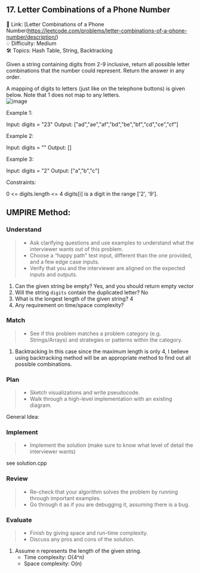 ## 17. Letter Combinations of a Phone Number
🔗 Link: [Letter Combinations of a Phone Number(https://leetcode.com/problems/letter-combinations-of-a-phone-number/description/)  
💡 Difficulty: Medium  
🛠️ Topics: Hash Table, String, Backtracking

Given a string containing digits from 2-9 inclusive, return all possible letter combinations that the number could represent. Return the answer in any order.

A mapping of digits to letters (just like on the telephone buttons) is given below. Note that 1 does not map to any letters.   
![image](https://github.com/SamuelWu2001/LeetCode2024/assets/71746159/bd81e378-884c-4567-aa40-f80d3a89cd33)

Example 1:

Input: digits = "23"
Output: ["ad","ae","af","bd","be","bf","cd","ce","cf"]

Example 2:

Input: digits = ""
Output: []

Example 3:

Input: digits = "2"
Output: ["a","b","c"]
 

Constraints:

0 <= digits.length <= 4
digits[i] is a digit in the range ['2', '9'].


## UMPIRE Method:

### Understand
> - Ask clarifying questions and use examples to understand what the interviewer wants out of this problem.
> - Choose a “happy path” test input, different than the one provided, and a few edge case inputs.
> - Verify that you and the interviewer are aligned on the expected inputs and outputs.
1. Can the given string be empty?
   Yes, and you should return empty vector
3. Will the string `digits` contain the duplicated letter?
   No
4. What is the longest length of the given string?
   4
6. Any requirement on time/space complexity?
### Match
> - See if this problem matches a problem category (e.g. Strings/Arrays) and strategies or patterns within the category.
1. Backtracking
   In this case since the maximum length is only 4, I believe using backtracking method will be an appropriate method to find out all possible combinations.
### Plan
> - Sketch visualizations and write pseudocode.
> - Walk through a high-level implementation with an existing diagram.

General Idea: 

### Implement
> - Implement the solution (make sure to know what level of detail the interviewer wants)  

see solution.cpp
### Review
> - Re-check that your algorithm solves the problem by running through important examples.
> - Go through it as if you are debugging it, assuming there is a bug.
### Evaluate
> - Finish by giving space and run-time complexity.
> - Discuss any pros and cons of the solution.
1. Assume n represents the length of the given string.
   - Time complexity: O(4^n)
   - Space complexity: O(n)

